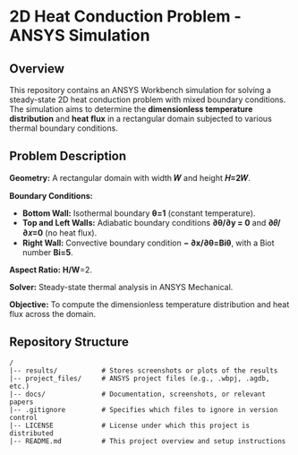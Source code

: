 # 2D Heat Conduction Problem - ANSYS Simulation

## Overview
This repository contains an ANSYS Workbench simulation for solving a steady-state 2D heat conduction problem with mixed boundary conditions. The simulation aims to determine the **dimensionless temperature distribution** and **heat flux** in a rectangular domain subjected to various thermal boundary conditions.

## Problem Description

**Geometry:** A rectangular domain with  width **𝑊** and height **𝐻=2𝑊**.

**Boundary Conditions:**
- **Bottom Wall:** Isothermal boundary **θ=1** (constant temperature).
- **Top and Left Walls:** Adiabatic boundary conditions **∂θ/∂y = 0** and  **∂𝜃/∂𝑥=0**   (no heat flux).
- **Right Wall:** Convective boundary condition **− ∂x/∂θ=Biθ**, with a Biot number **Bi=5**.

**Aspect Ratio:** **H/W**=2.

**Solver:** Steady-state thermal analysis in ANSYS Mechanical.

**Objective:** To compute the dimensionless temperature distribution and heat flux across the domain.

## Repository Structure
```plaintext
/
|-- results/           # Stores screenshots or plots of the results
|-- project_files/     # ANSYS project files (e.g., .wbpj, .agdb, etc.)
|-- docs/              # Documentation, screenshots, or relevant papers
|-- .gitignore         # Specifies which files to ignore in version control
|-- LICENSE            # License under which this project is distributed
|-- README.md          # This project overview and setup instructions
